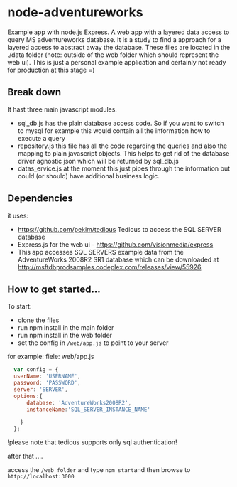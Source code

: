 node-adventureworks
===================

Example app with node.js Express. A web app with a layered data access to query MS adventureworks database.
It is a study to find a approach for a layered access to abstract away the database. These files are located in the ./data folder (note: outside of the web folder which should represent the web ui).
This is just a personal example application and certainly not ready for production at this stage =)

## Break down
It hast three main javascript modules.
 - sql_db.js
   has the plain database access code. So if you want to switch to mysql for example this would contain all the information how to execute a query
 - repository.js
   this file has all the code regarding the queries and also the mapping to plain javascript objects. This helps to get rid of the database driver agnostic json which will be returned by sql_db.js
 - datas_ervice.js
   at the moment this just pipes through the information but could (or should) have additional business logic.



## Dependencies
it uses:
  - https://github.com/pekim/tedious Tedious to access the SQL SERVER database
  - Express.js for the web ui - https://github.com/visionmedia/express
  - This app accesses SQL SERVERS example data from the AdventureWorks 2008R2 SR1 database which can be downloaded at http://msftdbprodsamples.codeplex.com/releases/view/55926
  
## How to get started...

To start:
  - clone the files
  - run npm install in the main folder
  - run npm install in the web folder
  - set the config in `/web/app.js` to point to your server
  
  for example:
  fiele: web/app.js
  ```javascript
    var config = {
    userName: 'USERNAME',
    password: 'PASSWORD',
    server: 'SERVER',
    options:{
        database: 'AdventureWorks2008R2',
        instanceName:'SQL_SERVER_INSTANCE_NAME'

      }
    };
  ```
  !please note that tedious supports only sql authentication!

after that ....

access the `/web folder` and type 
`npm start`and then browse to `http://localhost:3000`

  
